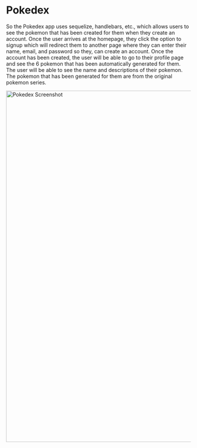 # Pokedex

So the Pokedex app uses sequelize, handlebars, etc., which allows users to see the pokemon that has been created for them when they create an account. Once the user
arrives at the homepage, they click the option to signup which will redirect them to another page where they can enter their name, email, and password so they,
can create an account. Once the account has been created, the user will be able to go to their profile page and see the 6 pokemon that has been automatically 
generated for them. The user will be able to see the name and descriptions of their pokemon. The pokemon that has been generated for them are from the original 
pokemon series. 


<img width="960" alt="Pokedex Screenshot" src="https://user-images.githubusercontent.com/107017473/193541015-12a724fc-e7af-421b-9ab1-bbc70d3ee609.png">
